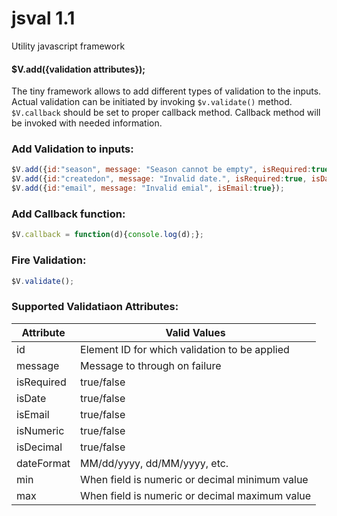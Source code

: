 # jsval 1.1
Utility javascript framework

#### $V.add({validation attributes});

The tiny framework allows to add different types of validation to the inputs. Actual validation can be initiated by invoking `$v.validate()` method. `$V.callback` should be set to proper callback method. Callback method will be invoked with needed information.

### Add Validation to inputs:

```js
$V.add({id:"season", message: "Season cannot be empty", isRequired:true});
$V.add({id:"createdon", message: "Invalid date.", isRequired:true, isDate: true, dateFormat: 'dd/MM/yyyy'});
$V.add({id:"email", message: "Invalid emial", isEmail:true});
```

### Add Callback function:

```js
$V.callback = function(d){console.log(d);};
```

### Fire Validation:

```js
$V.validate();
```

### Supported Validatiaon Attributes:

| Attribute | Valid Values |
| --------- | ------------ |
| id        | Element ID for which validation to be applied |
| message   | Message to through on failure |
| isRequired| true/false   |
| isDate    | true/false   |
| isEmail   | true/false   |
| isNumeric | true/false   |
| isDecimal | true/false   |
| dateFormat| MM/dd/yyyy, dd/MM/yyyy, etc.|
| min		| When field is numeric or decimal minimum value|
| max		| When field is numeric or decimal maximum value|


